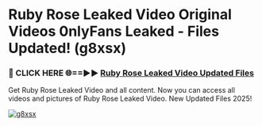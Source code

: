 # Ruby Rose Leaked Video Original Videos 0nlyFans Leaked - Files Updated! (g8xsx)

<h3>🔴 CLICK HERE 🌐==►► <a href="https://tinyurl.com/x26r9saj" rel="nofollow">Ruby Rose Leaked Video Updated Files</a></h3>

Get Ruby Rose Leaked Video and all content. Now you can access all videos and pictures of Ruby Rose Leaked Video. New Updated Files 2025!

[![g8xsx](https://i.imgur.com/LkgZPqh.gif)](https://tinyurl.com/x26r9saj)
